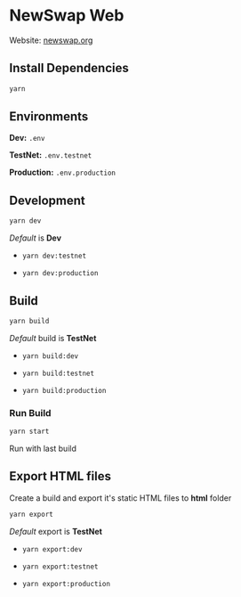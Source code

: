 # NewSwap Web

Website: [newswap.org](https://newswap.org/)

## Install Dependencies

```bash
yarn
```

## Environments 

**Dev:** `.env`

**TestNet:** `.env.testnet`

**Production:** `.env.production`

## Development 

```bash
yarn dev
```
*Default* is **Dev**

- `yarn dev:testnet`

- `yarn dev:production`

## Build

```bash
yarn build
```
*Default* build is **TestNet**

- `yarn build:dev`

- `yarn build:testnet`

- `yarn build:production`

### Run Build

```bash
yarn start
```

Run with last build

## Export HTML files

Create a build and export it's static HTML files to **html** folder

```bash
yarn export
```

*Default* export is **TestNet**

- `yarn export:dev`

- `yarn export:testnet`

- `yarn export:production`